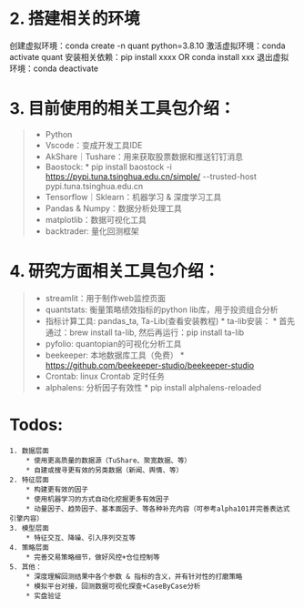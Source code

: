 # 2. 搭建相关的环境
创建虚拟环境：conda create -n quant python=3.8.10
激活虚拟环境：conda activate quant
安装相关依赖：pip install xxxx OR conda install xxx
退出虚拟环境：conda deactivate

# 3. 目前使用的相关工具包介绍：
> * Python
> * Vscode：变成开发工具IDE
> * AkShare｜Tushare：用来获取股票数据和推送钉钉消息
> * Baostock:
    * pip install baostock -i https://pypi.tuna.tsinghua.edu.cn/simple/ --trusted-host pypi.tuna.tsinghua.edu.cn
> * Tensorflow｜Sklearn：机器学习 & 深度学习工具
> * Pandas & Numpy：数据分析处理工具
> * matplotlib：数据可视化工具
> * backtrader: 量化回测框架

# 4. 研究方面相关工具包介绍：
> * streamlit：用于制作web监控页面
> * quantstats: 衡量策略绩效指标的python lib库，用于投资组合分析
> * 指标计算工具: pandas_ta, Ta-Lib(查看安装教程)
    * ta-lib安装：
        * 首先通过：brew install ta-lib, 然后再运行：pip install ta-lib
> * pyfolio: quantopian的可视化分析工具
> * beekeeper: 本地数据库工具（免费）
    * https://github.com/beekeeper-studio/beekeeper-studio
> * Crontab: linux Crontab 定时任务
> * alphalens: 分析因子有效性
    * pip install alphalens-reloaded

# Todos:
    1. 数据层面
        * 使用更高质量的数据源（TuShare、聚宽数据、等）
        * 自建或搜寻更有效的另类数据（新闻、舆情、等）
    2. 特征层面
        * 构建更有效的因子
        * 使用机器学习的方式自动化挖掘更多有效因子
        * 动量因子、趋势因子、基本面因子、等各种补充内容（可参考alpha101并完善表达式引擎内容）
    3. 模型层面
        * 特征交互、降噪、引入序列交互等
    4. 策略层面
        * 完善交易策略细节，做好风控+仓位控制等
    5. 其他：
        * 深度理解回测结果中各个参数 & 指标的含义，并有针对性的打磨策略
        * 模拟平台对接，回测数据可视化探查+CaseByCase分析
        * 实盘验证

